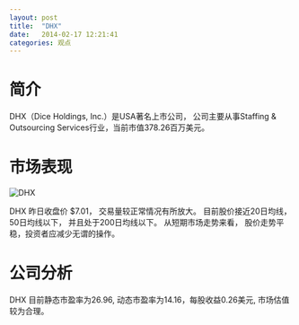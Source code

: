```yaml
---
layout: post
title:  "DHX"
date:   2014-02-17 12:21:41
categories: 观点
---
```


# 简介
DHX（Dice Holdings, Inc.）是USA著名上市公司，
公司主要从事Staffing & Outsourcing Services行业，当前市值378.26百万美元。

# 市场表现

![DHX](http://finviz.com/chart.ashx?t=DHX&ty=c&ta=1&p=d&s=l)

DHX 昨日收盘价 $7.01，
交易量较正常情况有所放大。
目前股价接近20日均线，
50日均线以下，
并且处于200日均线以下。
从短期市场走势来看，
股价走势平稳，投资者应减少无谓的操作。

# 公司分析
DHX 目前静态市盈率为26.96, 动态市盈率为14.16，每股收益0.26美元,
市场估值较为合理。
